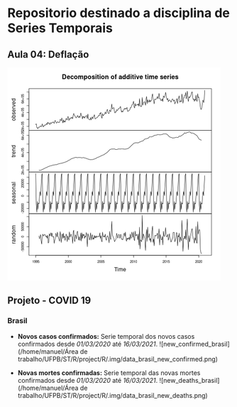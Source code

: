 # Repositorio destinado a disciplina de Series Temporais

## Aula 04: Deflação

![Deflação](https://raw.githubusercontent.com/Manuelfjr/ST/main/R/.img/icms_stl.png)


## Projeto - COVID 19

### Brasil
* **Novos casos confirmados:** Serie temporal dos novos casos confirmados desde _01/03/2020_ até _16/03/2021_.
![new_confirmed_brasil](/home/manuel/Área de trabalho/UFPB/ST/R/project/R/.img/data_brasil_new_confirmed.png)

* **Novas mortes confirmadas:** Serie temporal das novas mortes confirmados desde _01/03/2020_ até _16/03/2021_.
![new_deaths_brasil](/home/manuel/Área de trabalho/UFPB/ST/R/project/R/.img/data_brasil_new_deaths.png)
